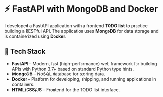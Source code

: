 # ⚡ FastAPI with MongoDB and Docker

I developed a FastAPI application with a frontend **TODO list** to practice building a RESTful API. The application uses **MongoDB** for data storage and is containerized using **Docker**.

## 🚀 Tech Stack

- **FastAPI** – Modern, fast (high-performance) web framework for building APIs with Python 3.7+ based on standard Python type hints.
- **MongoDB** – NoSQL database for storing data.
- **Docker** – Platform for developing, shipping, and running applications in containers.
- **HTML/CSS/JS** – Frontend for the TODO list interface.
